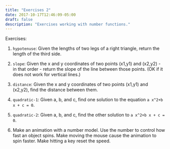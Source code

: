```yaml
---
title: "Exercises 2"
date: 2017-10-17T12:46:09-05:00
draft: false
description: "Exercises working with number functions."
---
```


Exercises:

1. `hypotenuse`: Given the lengths of two legs of a right triangle, return the length of the third side.

2. `slope`: Given the x and y coordinates of two points (x1,y1) and (x2,y2) - in that order - return the slope of the line between those points. (OK if it does not work for vertical lines.)

3. `distance`: Given the x and y coordinates of two points (x1,y1) and (x2,y2), find the distance between them.

4. `quadratic-1`: Given a, b, and c, find one solution to the equation `a x^2+b x + c = 0`. 

5. `quadratic-2`: Given a, b, and c, find the other solution to `a x^2+b x + c = 0`.

6. Make an animation with a number model. Use the number to control how fast an object spins. Make moving the mouse cause the animation to spin faster. Make hitting a key reset the speed.


